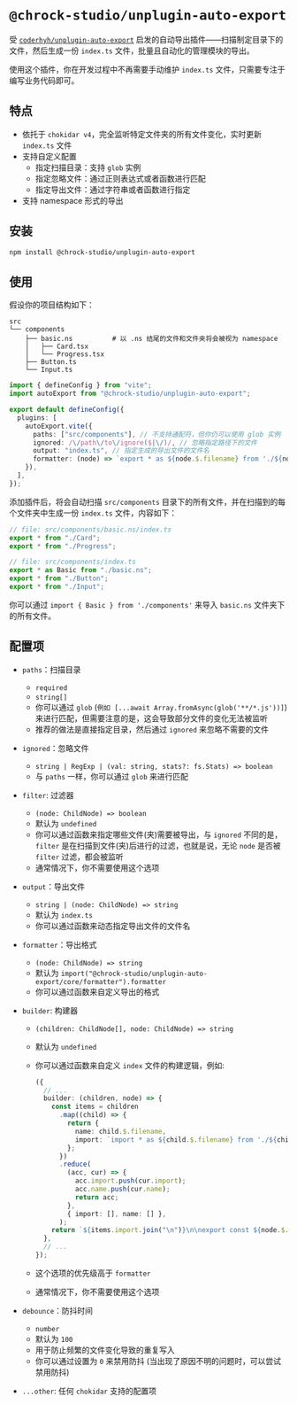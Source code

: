 # `@chrock-studio/unplugin-auto-export`

受 [`coderhyh/unplugin-auto-export`](https://github.com/coderhyh/unplugin-auto-export) 启发的自动导出插件——扫描制定目录下的文件，然后生成一份 `index.ts` 文件，批量且自动化的管理模块的导出。

使用这个插件，你在开发过程中不再需要手动维护 `index.ts` 文件，只需要专注于编写业务代码即可。

## 特点

- 依托于 `chokidar v4`，完全监听特定文件夹的所有文件变化，实时更新 `index.ts` 文件
- 支持自定义配置
  - 指定扫描目录：支持 `glob` 实例
  - 指定忽略文件：通过正则表达式或者函数进行匹配
  - 指定导出文件：通过字符串或者函数进行指定
- 支持 namespace 形式的导出

## 安装

```bash
npm install @chrock-studio/unplugin-auto-export
```

## 使用

假设你的项目结构如下：

```plaintext
src
└── components
    ├── basic.ns          # 以 .ns 结尾的文件和文件夹将会被视为 namespace
    │   ├── Card.tsx
    │   └── Progress.tsx
    ├── Button.ts
    └── Input.ts
```

```ts
import { defineConfig } from "vite";
import autoExport from "@chrock-studio/unplugin-auto-export";

export default defineConfig({
  plugins: [
    autoExport.vite({
      paths: ["src/components"], // 不支持通配符，但你仍可以使用 glob 实例
      ignored: /\/path\/to\/ignore($|\/)/, // 忽略指定路径下的文件
      output: "index.ts", // 指定生成的导出文件的文件名
      formatter: (node) => `export * as ${node.$.filename} from './${node.id}'`, // 自定义导出格式
    }),
  ],
});
```

添加插件后，将会自动扫描 `src/components` 目录下的所有文件，并在扫描到的每个文件夹中生成一份 `index.ts` 文件，内容如下：

```ts
// file: src/components/basic.ns/index.ts
export * from "./Card";
export * from "./Progress";
```

```ts
// file: src/components/index.ts
export * as Basic from "./basic.ns";
export * from "./Button";
export * from "./Input";
```

你可以通过 `import { Basic } from './components'` 来导入 `basic.ns` 文件夹下的所有文件。

## 配置项

- `paths`：扫描目录
  - `required`
  - `string[]`
  - 你可以通过 `glob` (`例如 [...await Array.fromAsync(glob('**/*.js'))]`) 来进行匹配，但需要注意的是，这会导致部分文件的变化无法被监听
  - 推荐的做法是直接指定目录，然后通过 `ignored` 来忽略不需要的文件
- `ignored`：忽略文件
  - `string | RegExp | (val: string, stats?: fs.Stats) => boolean`
  - 与 `paths` 一样，你可以通过 `glob` 来进行匹配
- `filter`: 过滤器
  - `(node: ChildNode) => boolean`
  - 默认为 `undefined`
  - 你可以通过函数来指定哪些文件(夹)需要被导出，与 `ignored` 不同的是，`filter` 是在扫描到文件(夹)后进行的过滤，也就是说，无论 `node` 是否被 `filter` 过滤，都会被监听
  - 通常情况下，你不需要使用这个选项
- `output`：导出文件
  - `string | (node: ChildNode) => string`
  - 默认为 `index.ts`
  - 你可以通过函数来动态指定导出文件的文件名
- `formatter`：导出格式
  - `(node: ChildNode) => string`
  - 默认为 `import("@chrock-studio/unplugin-auto-export/core/formatter").formatter`
  - 你可以通过函数来自定义导出的格式
- `builder`: 构建器

  - `(children: ChildNode[], node: ChildNode) => string`
  - 默认为 `undefined`
  - 你可以通过函数来自定义 `index` 文件的构建逻辑，例如:

    ```ts
    ({
      // ...
      builder: (children, node) => {
        const items = children
          .map((child) => {
            return {
              name: child.$.filename,
              import: `import * as ${child.$.filename} from './${child.id}'`,
            };
          })
          .reduce(
            (acc, cur) => {
              acc.import.push(cur.import);
              acc.name.push(cur.name);
              return acc;
            },
            { import: [], name: [] },
          );
        return `${items.import.join("\n")}\n\nexport const ${node.$.filename} = { ${items.name.join(", ")} };`;
      },
      // ...
    });
    ```

  - 这个选项的优先级高于 `formatter`
  - 通常情况下，你不需要使用这个选项

- `debounce`：防抖时间
  - `number`
  - 默认为 `100`
  - 用于防止频繁的文件变化导致的重复写入
  - 你可以通过设置为 `0` 来禁用防抖 (当出现了原因不明的问题时，可以尝试禁用防抖)
- `...other`: 任何 `chokidar` 支持的配置项
